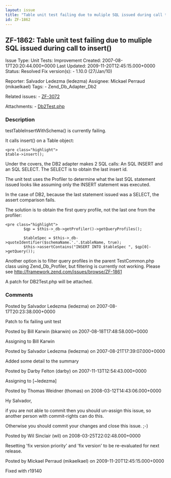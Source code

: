 ```yaml
---
layout: issue
title: "Table unit test failing due to muliple SQL issued during call to insert()"
id: ZF-1862
---
```


ZF-1862: Table unit test failing due to muliple SQL issued during call to insert()
----------------------------------------------------------------------------------

 Issue Type: Unit Tests: Improvement Created: 2007-08-17T20:20:44.000+0000 Last Updated: 2009-11-20T12:45:15.000+0000 Status: Resolved Fix version(s): - 1.10.0 (27/Jan/10)
 
 Reporter:  Salvador Ledezma (ledezma)  Assignee:  Mickael Perraud (mikaelkael)  Tags: - Zend\_Db\_Adapter\_Db2
 
 Related issues: - [ZF-3072](/issues/browse/ZF-3072)
 
 Attachments: - [Db2Test.php](/issues/secure/attachment/10700/Db2Test.php)
 
### Description

testTableInsertWithSchema() is currently failing.

It calls insert() on a Table object:

 
    <pre class="highlight">
    $table->insert();


Under the covers, the DB2 adapter makes 2 SQL calls: An SQL INSERT and an SQL SELECT. The SELECT is to obtain the last insert id.

The unit test uses the Profiler to determine what the last SQL statement issued looks like assuming only the INSERT statement was executed.

In the case of DB2, because the last statement issued was a SELECT, the assert comparison fails.

The solution is to obtain the first query profile, not the last one from the profiler:

 
    <pre class="highlight">
            $qp = $this->_db->getProfiler()->getQueryProfiles();
                 
            $tableSpec = $this->_db->quoteIdentifier($schemaName.'.'.$tableName, true);
            $this->assertContains("INSERT INTO $tableSpec ", $qp[0]->getQuery());


Another option is to filter query profiles in the parent TestCommon.php class using Zend\_Db\_Profiler, but filtering is currently not working. Please see <http://framework.zend.com/issues/browse/ZF-1861>

A patch for DB2Test.php will be attached.

 

 

### Comments

Posted by Salvador Ledezma (ledezma) on 2007-08-17T20:23:38.000+0000

Patch to fix failing unit test

 

 

Posted by Bill Karwin (bkarwin) on 2007-08-18T17:48:58.000+0000

Assigning to Bill Karwin

 

 

Posted by Salvador Ledezma (ledezma) on 2007-08-21T17:39:07.000+0000

Added some detail to the summary

 

 

Posted by Darby Felton (darby) on 2007-11-13T12:54:43.000+0000

Assigning to [~ledezma]

 

 

Posted by Thomas Weidner (thomas) on 2008-03-12T14:43:06.000+0000

Hy Salvador,

if you are not able to commit then you should un-assign this issue, so another person with commit-rights can do this.

Otherwise you should commit your changes and close this issue. ;-)

 

 

Posted by Wil Sinclair (wil) on 2008-03-25T22:02:48.000+0000

Resetting 'fix version priority' and 'fix version' to be re-evaluated for next release.

 

 

Posted by Mickael Perraud (mikaelkael) on 2009-11-20T12:45:15.000+0000

Fixed with r19140

 

 